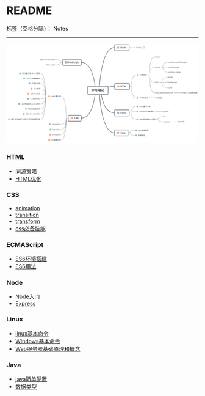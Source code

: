 ﻿# README

标签（空格分隔）： Notes

---
![思维导图](https://raw.githubusercontent.com/rel-start/Notes/picture/picture/notes.png)

### HTML
- [同源策略](https://github.com/rel-start/Notes/blob/master/HTML/Homologous%20Policy(continue...).md)
- [HTML优化](https://github.com/rel-start/Notes/blob/master/HTML/html%20optimization.md)

### CSS
- [animation](https://github.com/rel-start/Notes/blob/master/CSS/animation.md)
- [transition](https://github.com/rel-start/Notes/blob/master/CSS/transition.md)
- [transform](https://github.com/rel-start/Notes/blob/master/CSS/transform.md)
- [css必备技能](https://github.com/rel-start/Notes/blob/master/CSS/Essential%20skills.md)

### ECMAScript
- [ES6环境搭建](https://github.com/rel-start/Notes/blob/master/ECMAScript/ES6%20Environment.md)
- [ES6用法](https://github.com/rel-start/Notes/blob/master/ECMAScript/ES6%20usage.md)

### Node
- [Node入门](https://github.com/rel-start/Notes/blob/master/Node/Introduction%20to%20Node.md)
- [Express](https://github.com/rel-start/Notes/blob/master/Node/Introduction%20to%20Express.md)

### Linux
- [linux基本命令](https://github.com/rel-start/Notes/blob/master/Linux/Linux%20command.md)
- [Windows基本命令](https://github.com/rel-start/Notes/blob/master/Linux/Windows%20command.md)
- [Web服务器基础原理和概念](https://github.com/rel-start/Notes/blob/master/Linux/Web%20server.md)

### Java
- [java简单配置](https://github.com/rel-start/Notes/blob/master/Java/Java%20config.md)
- [数据类型](https://github.com/rel-start/Notes/blob/master/Java/Java%20data%20type.md)



